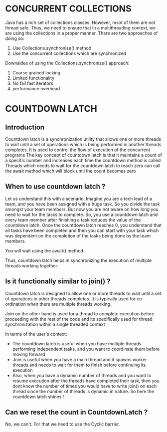 CONCURRENT COLLECTIONS
=========================

Java has a rich set of collections classes. However, msot of them are not thread safe. Thus, we need to ensure that in a multithreading context, we are using the collections in a proper manner.
There are two approaches of doing so:
1. Use Collections.synchronize() method
2. Use the concurrent collections which are synchronized

Downsides of using the Collections.synchronize() approach:
1. Coarse grained locking
2. Limited functionality
3. No fail fast iterators
4. performance overhead

COUNTDOWN LATCH
=========================


Introduction 
- 
Countdown latch is a synchronization utility that allows one or more threads to wait until a set of operations which is being performed in another threads completes.
  It is used to control the flow of execution of the concurrent programs
  The key concept of countdown latch is that it maintains a count of a specific number and increases each time the countdown method is called
  Threads which needs to wait for the countdown latch to reach zero can call the await method which will block until the count becomes zero

When to use countdown latch ?
- 
Let us understand this with a scenario. Imagine you are a tech lead of a team, and you have been assigned with a huge task.
So you divide the task amongst your team members. But now you are not aware on how long you need to wait for the tasks to complete.
So, you use a countdown latch and every team member after finishing a task reduces the value of the countdown latch.
Once the countdown latch reaches 0, you understand that all tasks have been completed and then you can start with your task which was dependent on the completion of the tasks being done by the team members.

You will wait using the await() method.

Thus, countdown latch helps in synchronizing the execution of multiple threads working together.

Is it functionally similar to join() ?
- 
Countdown latch is designed to allow one or more threads to wait until a set of operations in other threads completes. It is typically used for co-ordination when there are multiple threads working.

Join on the other hand is used for a thread to complete execution before proceeding with the rest of the code and its specifically used for thread synchronization within a single threaded context

In terms of the user's context:
* The countdown latch is useful when you have multiple threads performing independent tasks, and you want to coordinate them before moving forward
* Join is useful when you have a main thread and it spawns worker threads and needs to wait for them to finish before continuing its execution
* Also, when you have a dynamic number of threads and you want to resume execution after the threads have completed their task, then you dont know the number of times you would have to write join() on each thread since the number of threads is dynamic in nature. So here the countdown latch shines !

Can we reset the count in CountdownLatch ?
- 
No, we can't. For that we need to use the Cyclic barrier.

